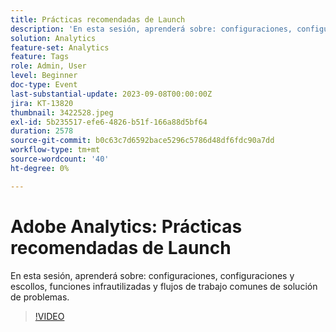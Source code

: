 ```yaml
---
title: Prácticas recomendadas de Launch
description: 'En esta sesión, aprenderá sobre: configuraciones, configuraciones y escollos, funciones infrautilizadas y flujos de trabajo comunes de solución de problemas.'
solution: Analytics
feature-set: Analytics
feature: Tags
role: Admin, User
level: Beginner
doc-type: Event
last-substantial-update: 2023-09-08T00:00:00Z
jira: KT-13820
thumbnail: 3422528.jpeg
exl-id: 5b235517-efe6-4826-b51f-166a88d5bf64
duration: 2578
source-git-commit: b0c63c7d6592bace5296c5786d48df6fdc90a7dd
workflow-type: tm+mt
source-wordcount: '40'
ht-degree: 0%

---
```


# Adobe Analytics: Prácticas recomendadas de Launch

En esta sesión, aprenderá sobre: configuraciones, configuraciones y escollos, funciones infrautilizadas y flujos de trabajo comunes de solución de problemas.

>[!VIDEO](https://video.tv.adobe.com/v/3422528/?learn=on)

